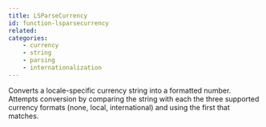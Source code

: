 ```yaml
---
title: LSParseCurrency
id: function-lsparsecurrency
related:
categories:
    - currency
    - string
    - parsing
    - internationalization
---
```


Converts a locale-specific currency string into a formatted
number. Attempts conversion by comparing the string with each
the three supported currency formats (none, local,
international) and using the first that matches.
